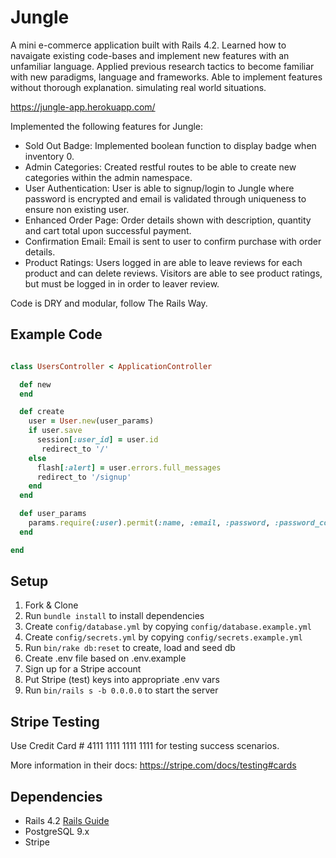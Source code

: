 # Jungle

A mini e-commerce application built with Rails 4.2. Learned how to navaigate existing code-bases and implement new features with an unfamiliar language. Applied previous research tactics to become familiar with new paradigms, language and frameworks. Able to implement features without thorough explanation. simulating real world situations.

https://jungle-app.herokuapp.com/

Implemented the following features for Jungle:

* Sold Out Badge: Implemented boolean function to display badge when inventory 0.
* Admin Categories: Created restful routes to be able to create new categories within the admin namespace.
* User Authentication: User is able to signup/login to Jungle where password is encrypted and email is validated through uniqueness to ensure non existing user.
* Enhanced Order Page: Order details shown with description, quantity and cart total upon successful payment.
* Confirmation Email: Email is sent to user to confirm purchase with order details.
* Product Ratings: Users logged in are able to leave reviews for each product and can delete reviews. Visitors are able to see product ratings, but must be logged in in order to leaver review.

Code is DRY and modular, follow The Rails Way.

## Example Code

``` ruby

class UsersController < ApplicationController

  def new
  end

  def create
    user = User.new(user_params)
    if user.save
      session[:user_id] = user.id
       redirect_to '/'
    else
      flash[:alert] = user.errors.full_messages
      redirect_to '/signup'
    end
  end

  def user_params
    params.require(:user).permit(:name, :email, :password, :password_confirmation)
  end

end


```

## Setup

1. Fork & Clone
2. Run `bundle install` to install dependencies
3. Create `config/database.yml` by copying `config/database.example.yml`
4. Create `config/secrets.yml` by copying `config/secrets.example.yml`
5. Run `bin/rake db:reset` to create, load and seed db
6. Create .env file based on .env.example
7. Sign up for a Stripe account
8. Put Stripe (test) keys into appropriate .env vars
9. Run `bin/rails s -b 0.0.0.0` to start the server

## Stripe Testing

Use Credit Card # 4111 1111 1111 1111 for testing success scenarios.

More information in their docs: <https://stripe.com/docs/testing#cards>

## Dependencies

* Rails 4.2 [Rails Guide](http://guides.rubyonrails.org/v4.2/)
* PostgreSQL 9.x
* Stripe

